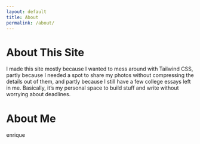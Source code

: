 ```yaml
---
layout: default
title: About
permalink: /about/
---
```


<div class="flex flex-col gap-4">
  
  <div class="max-w-2xl mx-auto px-4 py-8">
  <h1 class="text-3xl font-bold mb-4 text-gray-800">About This Site</h1>
  <p class="text-base sm:text-lg text-gray-700 leading-relaxed">
    I made this site mostly because I wanted to mess around with Tailwind CSS, partly because I needed a spot to share my photos without compressing the details out of them, and partly because I still have a few college essays left in me. Basically, it’s my personal space to build stuff and write without worrying about deadlines.
  </p>
  </div>

  <div class="max-w-2xl mx-auto px-4">
  <h1 class="text-3xl font-bold mb-4 text-gray-800">About Me</h1>
  <p class="text-base sm:text-lg text-gray-700 leading-relaxed">
    enrique
  </p>
  </div>

</div>